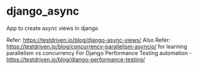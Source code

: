 # django_async
App to create async views in django

Refer: https://testdriven.io/blog/django-async-views/
Also Refer: https://testdriven.io/blog/concurrency-parallelism-asyncio/ for learning parallelism vs concurrency
For Django Performance Testing automation - https://testdriven.io/blog/django-performance-testing/
